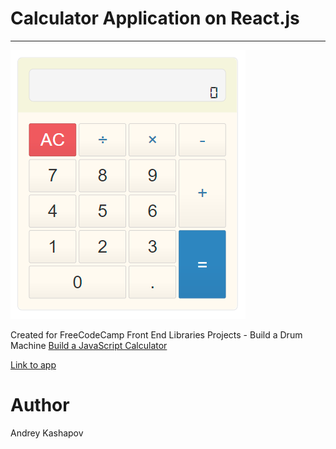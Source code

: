 # Calculator Application on React.js
-----
![Calculator](preview.png)

Created for FreeCodeCamp Front End Libraries Projects - Build a Drum Machine
[Build a JavaScript Calculator](https://learn.freecodecamp.org/front-end-libraries/front-end-libraries-projects/build-a-javascript-calculator)

[Link to app](https://kashapov.github.io/freeCodeCamp/calculator/)

# Author
Andrey Kashapov
